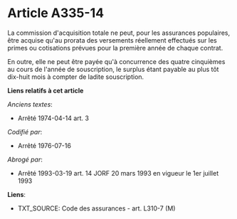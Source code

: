 # Article A335-14

La commission d'acquisition totale ne peut, pour les assurances populaires, être acquise qu'au prorata des versements
réellement effectués sur les primes ou cotisations prévues pour la première année de chaque contrat.

En outre, elle ne peut être payée qu'à concurrence des quatre cinquièmes au cours de l'année de souscription, le surplus
étant payable au plus tôt dix-huit mois à compter de ladite souscription.

**Liens relatifs à cet article**

_Anciens textes_:

  - Arrêté 1974-04-14 art. 3

_Codifié par_:

  - Arrêté 1976-07-16

_Abrogé par_:

  - Arrêté 1993-03-19 art. 14 JORF 20 mars 1993 en vigueur le 1er juillet 1993

**Liens**:

  - TXT_SOURCE: Code des assurances - art. L310-7 (M)
